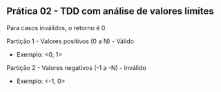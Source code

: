 ## Prática 02 - TDD com análise de valores limites

Para casos inválidos, o retorno é 0.

Partição 1 - Valores positivos (0 a N) - Válido
- Exemplo: <0, 1>

Partição 2 - Valores negativos (-1 a -N) -  Inválido
- Exemplo: <-1, 0>

